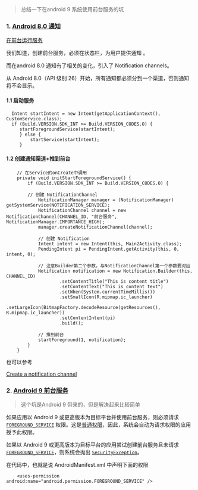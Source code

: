 > 总结一下在android 9 系统使用前台服务的坑



### 1. [Android 8.0 通知](https://developer.android.com/about/versions/oreo/android-8.0#notifications) 

[在前台运行服务](https://developer.android.google.cn/guide/components/services#Foreground)

我们知道，创建前台服务，必须在状态栏，为用户提供通知 。

而在android 8.0 通知有了相关的变化，引入了 Notification channels。

从 Android 8.0（API 级别 26）开始，所有通知都必须分到一个渠道，否则通知将不会显示。

#### 1.1  启动服务

```
  Intent startIntent = new Intent(getApplicationContext(), CustomService.class);
  if (Build.VERSION.SDK_INT >= Build.VERSION_CODES.O) {
     startForegroundService(startIntent);
     } else {
         startService(startIntent);
     }
```

#### 1.2  创建通知渠道+推到前台

```
    // 在Service的onCreate中调用
    private void initStartForegroundService() {
        if (Build.VERSION.SDK_INT >= Build.VERSION_CODES.O) {
        
        // 创建 NotificationChannel
            NotificationManager manager = (NotificationManager) getSystemService(NOTIFICATION_SERVICE);
            NotificationChannel channel = new NotificationChannel(CHANNEL_ID, "前台服务", NotificationManager.IMPORTANCE_HIGH);
            manager.createNotificationChannel(channel);
            
            // 创建 Notification
            Intent intent = new Intent(this, Main2Activity.class);
            PendingIntent pi = PendingIntent.getActivity(this, 0, intent, 0);
            
            // 注意Builder第二个参数，与NotificationChannel第一个参数要对应
            Notification notification = new Notification.Builder(this, CHANNEL_ID)
                    .setContentTitle("This is content title")
                    .setContentText("This is content text")
                    .setWhen(System.currentTimeMillis())
                    .setSmallIcon(R.mipmap.ic_launcher)
                    .setLargeIcon(BitmapFactory.decodeResource(getResources(), R.mipmap.ic_launcher))
                    .setContentIntent(pi)
                    .build();
                    
            // 推到前台
            startForeground(1, notification);
        }
    }
```

也可以参考

[Create a notification channel](https://developer.android.com/training/notify-user/channels.html#CreateChannel)



### 2. [Android 9 前台服务](https://developer.android.com/about/versions/pie/android-9.0-changes-28?hl=zh-CN#fg-svc)

> 这个坑是Android 9 带来的，但是解决起来比较简单

如果应用以 Android 9 或更高版本为目标平台并使用前台服务，则必须请求 [`FOREGROUND_SERVICE`](https://developer.android.com/reference/android/Manifest.permission.html?hl=zh-CN#FOREGROUND_SERVICE) 权限。这是[普通权限](https://developer.android.com/guide/topics/permissions/normal-permissions.html?hl=zh-CN)，因此，系统会自动为请求权限的应用授予此权限。

如果以 Android 9 或更高版本为目标平台的应用尝试创建前台服务且未请求 [`FOREGROUND_SERVICE`](https://developer.android.com/reference/android/Manifest.permission.html?hl=zh-CN#FOREGROUND_SERVICE)，则系统会抛出 [`SecurityException`](https://developer.android.com/reference/java/lang/SecurityException.html?hl=zh-CN)。

在代码中，也就是说 AndroidManifest.xml 中声明下面的权限

```
    <uses-permission android:name="android.permission.FOREGROUND_SERVICE" />
```







